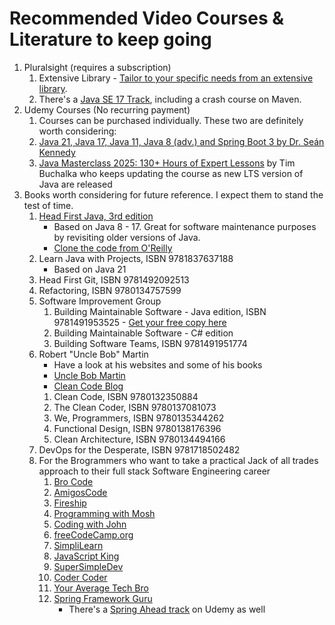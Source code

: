 # Recommended Video Courses & Literature to keep going
1. Pluralsight (requires a subscription)
    1. Extensive Library - [Tailor to your specific needs from an extensive library](https://pluralsight.com/).
    2. There's a [Java SE 17 Track](https://app.pluralsight.com/paths/skill/java-se-17), including a crash course on Maven.
2. Udemy Courses (No recurring payment)
    1. Courses can be purchased individually. These two are definitely worth considering:
    2. [Java 21, Java 17, Java 11, Java 8 (adv.) and Spring Boot 3 by Dr. Seán Kennedy](https://www.udemy.com/course/ocp11_from_oca8)
    3. [Java Masterclass 2025: 130+ Hours of Expert Lessons](https://www.udemy.com/course/java-the-complete-java-developer-course/)
       by Tim Buchalka who keeps updating the course as new LTS version of Java are released
3. Books worth considering for future reference. I expect them to stand the test of time.
    1. [Head First Java, 3rd edition](https://www.oreilly.com/library/view/head-first-java/9781492091646/)
        - Based on Java 8 - 17. Great for software maintenance purposes by revisiting older versions of Java.
        - [Clone the code from O'Reilly](https://resources.oreilly.com/examples/0636920034452.git)
    2. Learn Java with Projects, ISBN 9781837637188
        - Based on Java 21
    3. Head First Git, ISBN 9781492092513
    4. Refactoring, ISBN 9780134757599
    5. Software Improvement Group
        1. Building Maintainable Software - Java edition, ISBN 9781491953525 - [Get your free copy here](https://www.softwareimprovementgroup.com/wp-content/uploads/Building_Maintainable_Software_SIG_Java.compressed.pdf)
        2. Building Maintainable Software - C# edition
        3. Building Software Teams, ISBN 9781491951774
    6. Robert "Uncle Bob" Martin
        - Have a look at his websites and some of his books
        - [Uncle Bob Martin](http://cleancoder.com/)
        - [Clean Code Blog](http://butunclebob.com/)
        1. Clean Code, ISBN 9780132350884
        2. The Clean Coder, ISBN 9780137081073
        3. We, Programmers, ISBN 9780135344262
        4. Functional Design, ISBN 9780138176396
        5. Clean Architecture, ISBN 9780134494166 
    7. DevOps for the Desperate, ISBN 9781718502482
    8. For the Brogrammers who want to take a practical Jack of all trades approach to their full stack Software Engineering career
        1. [Bro Code](https://www.youtube.com/@BroCodez)
        2. [AmigosCode](https://www.youtube.com/@amigoscode)
        3. [Fireship](https://www.youtube.com/@Fireship)
        4. [Programming with Mosh](https://www.youtube.com/@programmingwithmosh)
        5. [Coding with John](https://www.youtube.com/@CodingWithJohn)
        6. [freeCodeCamp.org](https://www.youtube.com/@freecodecamp)
        7. [SimpliLearn](https://www.youtube.com/@SimplilearnOfficial)
        8. [JavaScript King](https://www.youtube.com/@JavaScriptKing)
        9. [SuperSimpleDev](https://www.youtube.com/@SuperSimpleDev)
        10. [Coder Coder](https://www.youtube.com/@TheCoderCoder)
        11. [Your Average Tech Bro](https://www.youtube.com/@YourAverageTechBro)
        12. [Spring Framework Guru](https://www.youtube.com/@SpringframeworkGuru)
            - There's a [Spring Ahead track](https://www.udemy.com/user/spring-ahead-code-academy/) on Udemy as well